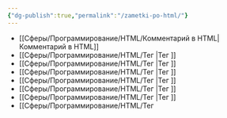 ```yaml
---
{"dg-publish":true,"permalink":"/zametki-po-html/"}
---
```


- [[Сферы/Программирование/HTML/Комментарий в HTML\|Комментарий в HTML]]
- [[Сферы/Программирование/HTML/Тег <base>\|Тег <base>]]
- [[Сферы/Программирование/HTML/Тег <head>\|Тег <head>]]
- [[Сферы/Программирование/HTML/Тег <body>\|Тег <body>]]
- [[Сферы/Программирование/HTML/Тег <html>\|Тег <html>]]
- [[Сферы/Программирование/HTML/Тег <meta>\|Тег <meta>]]
- [[Сферы/Программирование/HTML/Тег <link>\|Тег <link>]]
- [[Сферы/Программирование/HTML/Тег <style>\|Тег <style>]]
- [[Сферы/Программирование/HTML/Тег <title>\|Тег <title>]]
- [[Сферы/Программирование/HTML/Теги HTML для работы с текстом\|Теги HTML для работы с текстом]]
- [[Сферы/Программирование/HTML/Теги HTML\|Теги HTML]]
- [[Сферы/Программирование/HTML/Тег <script>\|Тег <script>]]

{ .block-language-dataview}
